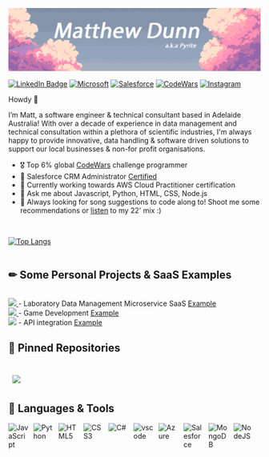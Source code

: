 [![Matt's GitHub Banner](https://github.com/MatthewTDunn/MatthewTDunn/blob/main/assets/coverPicture.jpg)](https://MatthewDunn.dev)

[Link to badge repo]: <https://github.com/alexandresanlim/Badges4-README.md-Profile>

[![LinkedIn Badge](https://img.shields.io/badge/LinkedIn-0077B5?style=for-the-badge&logo=linkedin&logoColor=white)](https://www.linkedin.com/in/matthewdunn-aus/)
[![Microsoft](https://img.shields.io/badge/Microsoft-666666?style=for-the-badge&logo=microsoft&logoColor=white)](https://learn.microsoft.com/en-us/users/matthewdunn-3710/)
[![Salesforce](https://img.shields.io/badge/Salesforce-00A1E0?style=for-the-badge&logo=Salesforce&logoColor=white)](https://trailblazer.me/id/dunn0139)
[![CodeWars](https://img.shields.io/badge/Codewars-B1361E?style=for-the-badge&logo=Codewars&logoColor=white)](https://www.codewars.com/users/MatthewTDunn)
[![Instagram](https://img.shields.io/badge/Instagram-E4405F?style=for-the-badge&logo=instagram&logoColor=white)](https://www.instagram.com/haveidunnthisright/)


 
Howdy 👋                      

I’m Matt, a software engineer & technical consultant based in Adelaide Australia! With over a decade of experience in data management and technical consultation within a plethora of scientific industries, I'm always happy to provide innovative, data handling & software driven solutions to support our local businesses & non-for profit organisations. 
<ul>
  <li> 🎖 Top 6% global <a href="https://www.codewars.com/users/Pyr1te">CodeWars</a> challenge programmer</li>
  <li> 📖 Salesforce CRM Administrator <a href="https://trailblazer.me/id/dunn0139">Certified</a></li>
  <li> 🌱 Currently working towards AWS Cloud Practitioner certification</li>
  <li> 💬 Ask me about Javascript, Python, HTML, CSS, Node.js
  <li> 🎼 Always looking for song suggestions to code along to! Shoot me some recommendations or <a href="https://youtube.com/playlist?list=PLAclWGt0dVq-s94VbHeKJY50zfd93oq75">listen</a> to my 22' mix :)</li>
</ul>
<br>

[![Top Langs](https://github-readme-stats.vercel.app/api/top-langs/?username=MatthewTDunn&layout=compact&theme=github_dark)](https://github.com/MatthewTDunn/github-readme-stats)
<br>
<br>
## ✏ Some Personal Projects & SaaS Examples
<br>
<a target="_blank" href="https://www.python.org/">
  <img src="https://img.shields.io/badge/Language-Python-blue" />
</a>
 - Laboratory Data Management Microservice SaaS <a href="https://github.com/MatthewTDunn/SaaS-Example-Parsing-Script">Example</a>
<br>
<a target="_blank" href="https://www.ruby-lang.org/en/">
  <img src="https://img.shields.io/badge/Language-Ruby-red"/>
</a>
 - Game Development <a href="https://github.com/MatthewTDunn/Pokemon-Liz">Example</a> 
<br>
<a href="https://developer.mozilla.org/en-US/docs/Learn/JavaScript/First_steps/What_is_JavaScript"><img src="https://img.shields.io/badge/Language-Javascript-yellow" /></a>
 - API integration <a href="https://github.com/MatthewTDunn/MomentCRM-API">Example</a>

## 📌 Pinned Repositories

<br>
<a href="https://github.com/MatthewTDunn/Daily-Coding-Challenges">
  <img align="center" style="margin:0.5rem" src="https://github-readme-stats.vercel.app/api/pin/?username=MatthewTDunn&repo=Daily-Coding-Challenges&title_color=ffffff&text_color=c9cacc&icon_color=4AB197&bg_color=1A2B34"  />
</a>

<!--

<a href="https://github.com/Pyr1te/UI-UX-Challenges">
  <img align="center" style="margin:0.5rem" src="https://github-readme-stats.vercel.app/api/pin/?username=pyr1te&repo=UI-UX-Challenges&title_color=ffffff&text_color=c9cacc&icon_color=4AB197&bg_color=1A2B34" />
</a>

-->

## 💼 Languages & Tools
<img align="left" alt="JavaScript" width="40px" style="padding-right:10px;" src="https://cdn.jsdelivr.net/gh/devicons/devicon/icons/javascript/javascript-original.svg"/>
<img align="left" alt="Python" width="40px" style="padding-right:10px;" src="https://cdn.jsdelivr.net/gh/devicons/devicon/icons/python/python-original.svg"/>
<img align="left" alt="HTML5" width="40px" style="padding-right:10px;" src="https://cdn.jsdelivr.net/gh/devicons/devicon/icons/html5/html5-original.svg"/>
<img align="left" alt="CSS3" width="40px" style="padding-right:10px;" src="https://cdn.jsdelivr.net/gh/devicons/devicon/icons/css3/css3-original.svg"/>
<img align="left" alt="C#" width="40px" style="padding-right:10px;" src="https://cdn.jsdelivr.net/gh/devicons/devicon/icons/csharp/csharp-original.svg"/>
<img align="left" alt="vscode" width="40px" style="padding-right:10px;" src="https://cdn.jsdelivr.net/gh/devicons/devicon/icons/vscode/vscode-original.svg"/>
<img align="left" alt="Azure" width="40px" style="padding-right:10px;" src="https://cdn.jsdelivr.net/gh/devicons/devicon/icons/azure/azure-original.svg"/>
<img align="left" alt="Salesforce" width="40px" style="padding-right:10px;" src="https://cdn.jsdelivr.net/gh/devicons/devicon/icons/salesforce/salesforce-original.svg"/>
<img align="left" alt="MongoDB" width="40px" style="padding-right:10px;" src="https://cdn.jsdelivr.net/gh/devicons/devicon/icons/mongodb/mongodb-original.svg"/>
<img align="left" alt="NodeJS" width="40px" style="padding-right:10px;" src="https://cdn.jsdelivr.net/gh/devicons/devicon/icons/nodejs/nodejs-original.svg"/>









